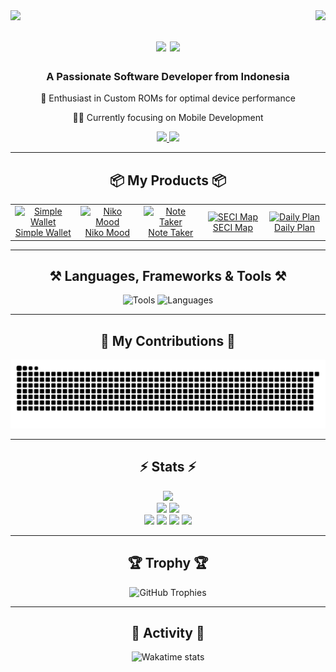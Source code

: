 <div>
    <img align="left" src="https://visitor-badge.laobi.icu/badge?page_id=ArZHa03.ArZHa03" />
    <img align="right" src="https://komarev.com/ghpvc/?username=ArZHa03" />
</div>

<h1 align="center">
    <img src="https://readme-typing-svg.herokuapp.com/?font=Righteous&size=35&center=true&vCenter=true&width=500&height=70&duration=4000&lines=Hi+There!+👋;+I'm+Zaki!;" />
    <img src="https://github-profile-summary-cards.vercel.app/api/cards/profile-details?username=ArZHa03&theme=react">
</h1>

<h3 align="center">A Passionate Software Developer from Indonesia</h3>

<div align="center">
 📱 Enthusiast in Custom ROMs for optimal device performance
 
 👨‍💻 Currently focusing on Mobile Development
</div>

<div align="center"> 
  <a href="mailto:arianto.zaki.hamdalah.03@gmail.com">
    <img src="https://img.shields.io/badge/Gmail-333333?style=for-the-badge&logo=gmail&logoColor=red" />
  </a>
  <a href="https://www.linkedin.com/in/arzha" target="_blank">
    <img src="https://img.shields.io/badge/LinkedIn-0077B5?style=for-the-badge&logo=linkedin&logoColor=white" />
  </a>
</div>

<hr/>

<h2 align="center">📦 My Products 📦</h2>

<table align="center">
  <tr>
    <td align="center" width="130px">
      <a href="https://simplewallet.agileteknik.com">
        <img src="https://storage.agileteknik.com/media-library/1921/k8RgXYAQadM0DFXCTKoHLMjsQ1vOLV-metadGh1bWIyLnBuZw==-.png" width="100px" alt="Simple Wallet" />
        <br>Simple Wallet
      </a>
    </td>
    <td align="center" width="130px">
      <a href="https://nikomood.com">
        <img src="https://storage.agileteknik.com/media-library/4170/zbvafeqPNZejMcQgzsBhEAx9DmrOGV-metaTmlrbyBNb29kIExvZ28gMzgucG5n-.png" width="100px" alt="Niko Mood" />
        <br>Niko Mood
      </a>
    </td>
    <td align="center" width="130px">
      <a href="https://notetaker.agileteknik.com">
        <img src="https://storage.agileteknik.com/media-library/4208/sg6KzBmUU0ADLaEOj5ICr739PYSvtc-metaTG9nbyBEYXJrIC0gU2VjaSBOb3RlLnBuZw==-.png" width="100px" alt="Note Taker" />
        <br>Note Taker
      </a>
    </td>
    <td align="center" width="130px">
      <a href="https://secimap.com">
        <img src="https://storage.agileteknik.com/media-library/4599/0B8LM2WWanaBIaYEFR1ImRB8RKRrTK-metaR3JvdXAgMTAwMDAwMzQ0My5wbmc=-.png" width="100px" alt="SECI Map" />
        <br>SECI Map
      </a>
    </td>
    <td align="center" width="130px">
      <a href="https://dailyplanapp.agileteknik.com">
        <img src="https://storage.agileteknik.com/media-library/4208/sg6KzBmUU0ADLaEOj5ICr739PYSvtc-metaTG9nbyBEYXJrIC0gU2VjaSBOb3RlLnBuZw==-.png" width="100px" alt="Daily Plan" />
        <br>Daily Plan
      </a>
    </td>
  </tr>
</table>

<hr/>

<h2 align="center">⚒️ Languages, Frameworks & Tools ⚒️</h2>

<div align="center">
    <img src="https://go-skill-icons.vercel.app/api/icons?i=html,css,vscode,github,git,linux" alt="Tools"/>
    <img src="https://skillicons.dev/icons?i=dart,flutter,java,kotlin,c,php,bootstrap" alt="Languages"/>
</div>

<hr/>

<div align="center">
  <h2>🐍 My Contributions 🐍</h2>
  <img alt="snake eating my contributions" src="https://raw.githubusercontent.com/ArZHa03/ArZHa03/output/github-contribution-grid-snake.svg" />
</div>

<hr/>

<h2 align="center">⚡ Stats ⚡</h2>

<div align="center">
    <img src="https://github-readme-stats-salesp07.vercel.app/api/top-langs/?username=ArZHa03&hide=HTML&langs_count=8&layout=compact&theme=react&border_radius=10&size_weight=0.5&count_weight=0.5&exclude_repo=github-readme-stats" />
    <br>
    <img width="340px" src="https://github-readme-streak-stats-salesp07.vercel.app/?user=ArZHa03&count_private=true&theme=react&border_radius=10" />
    <img width="340px" src="https://github-readme-stats-salesp07.vercel.app/api?username=ArZHa03&count_private=true&show_icons=true&theme=react&rank_icon=github&border_radius=10" />
    <br>
    <img width="340px" src="https://github-profile-summary-cards.vercel.app/api/cards/repos-per-language?username=ArZHa03&theme=react&border_radius=10">
    <img width="340px" src="https://github-profile-summary-cards.vercel.app/api/cards/most-commit-language?username=ArZHa03&theme=react&border_radius=10">
    <img width="340px" src="https://github-profile-summary-cards.vercel.app/api/cards/stats?username=ArZHa03&theme=react&border_radius=10">
    <img width="340px" src="https://github-profile-summary-cards.vercel.app/api/cards/productive-time?username=ArZHa03&theme=react&border_radius=10">
</div>

<hr/>

<div align="center">
  <h2>🏆 Trophy 🏆</h2>
  <img alt="GitHub Trophies" src="https://github-profile-trophy.vercel.app/?username=ArZHa03&row=2&column=3" />
</div>

<hr/>

<div align="center">
  <h2>🌙 Activity 🌙</h2>
  <img alt="Wakatime stats" src="https://github-readme-stats.vercel.app/api/wakatime?username=ArZHa03&theme=react" />
</div>

